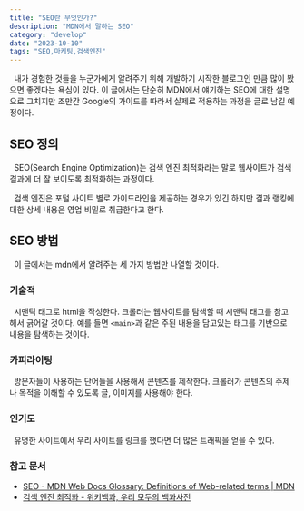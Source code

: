 ```yaml
---
title: "SEO란 무엇인가?"
description: "MDN에서 말하는 SEO"
category: "develop"
date: "2023-10-10"
tags: "SEO,마케팅,검색엔진"
---
```


&nbsp;
내가 경험한 것들을 누군가에게 알려주기 위해 개발하기 시작한 블로그인 만큼 많이 봤으면 좋겠다는 욕심이 있다.
이 글에서는 단순히 MDN에서 얘기하는 SEO에 대한 설명으로 그치지만 조만간 Google의 가이드를 따라서 실제로 적용하는 과정을 글로 남길 예정이다.

## SEO 정의
&nbsp;
SEO(Search Engine Optimization)는 검색 엔진 최적화라는 말로 웹사이트가 검색 결과에 더 잘 보이도록 최적화하는 과정이다.

&nbsp;
검색 엔진은 포털 사이트 별로 가이드라인을 제공하는 경우가 있긴 하지만 결과 랭킹에 대한 상세 내용은 영업 비밀로 취급한다고 한다.

## SEO 방법

&nbsp;
이 글에서는 mdn에서 알려주는 세 가지 방법만 나열할 것이다.

### 기술적
&nbsp;
시맨틱 태그로 html을 작성한다.
크롤러는 웹사이트를 탐색할 때 시맨틱 태그를 참고해서 긁어갈 것이다. 예를 들면 `<main>`과 같은 주된 내용을 담고있는 태그를 기반으로 내용을 탐색하는 것이다.

### 카피라이팅
&nbsp;
방문자들이 사용하는 단어들을 사용해서 콘텐츠를 제작한다. 크롤러가 콘텐츠의 주제나 목적을 이해할 수 있도록 글, 이미지를 사용해야 한다.

### 인기도
&nbsp;
유명한 사이트에서 우리 사이트를 링크를 했다면 더 많은 트래픽을 얻을 수 있다.

### 참고 문서
- [SEO - MDN Web Docs Glossary: Definitions of Web-related terms | MDN](https://developer.mozilla.org/en-US/docs/Glossary/SEO)
- [검색 엔진 최적화 - 위키백과, 우리 모두의 백과사전](https://ko.wikipedia.org/wiki/%EA%B2%80%EC%83%89_%EC%97%94%EC%A7%84_%EC%B5%9C%EC%A0%81%ED%99%94)